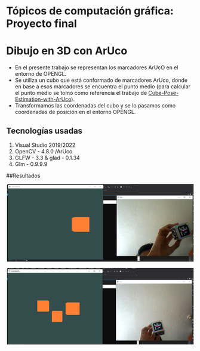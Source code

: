 # Tópicos de computación gráfica: Proyecto final
# Dibujo en 3D con ArUco
* En el presente trabajo se representan los marcadores ArUcO en el entorno de OPENGL.
* Se utiliza un cubo que está conformado de marcadores ArUco, donde en base a esos marcadores se encuentra el punto medio (para calcular el punto medio se tomó como referencia el trabajo de [Cube-Pose-Estimation-with-ArUco](https://github.com/Hydran00/Cube-Pose-Estimation-with-ArUco)).
* Transformamos las coordenadas del cubo y se lo pasamos como coordenadas de posición en el entorno OPENGL.

## Tecnologías usadas
1. Visual Studio 2019/2022
2. OpenCV - 4.8.0 /ArUco
3. GLFW - 3.3 & glad - 0.1.34
4. Glm - 0.9.9.9

##Resultados

<p align="center">
  <img src='./res/img1.png' width='500px' />
</p>
<p align="center">
  <img src='./res/img2.png' width='500px' />
</p>

